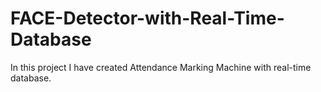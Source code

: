 # FACE-Detector-with-Real-Time-Database
In this project I have created Attendance Marking Machine with real-time database.
